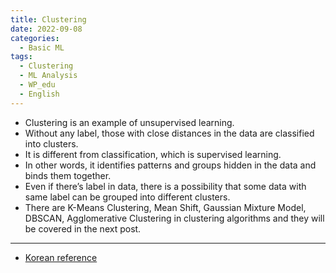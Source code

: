```yaml
---
title: Clustering
date: 2022-09-08
categories:
  - Basic ML
tags: 
  - Clustering
  - ML Analysis
  - WP_edu
  - English
---
```




- Clustering is an example of unsupervised learning.
- Without any label, those with close distances in the data are classified into clusters.
- It is different from classification, which is supervised learning.
- In other words, it identifies patterns and groups hidden in the data and binds them together.
- Even if there’s label in data, there is a possibility that some data with same label can be grouped into different clusters.
- There are K-Means Clustering, Mean Shift, Gaussian Mixture Model, DBSCAN, Agglomerative Clustering in clustering algorithms and they will be covered in the next post.
---
- [Korean reference](https://daebaq27.tistory.com/49)